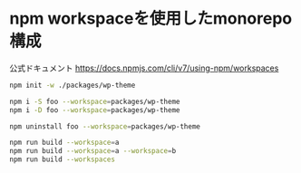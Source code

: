 # npm workspaceを使用したmonorepo構成

公式ドキュメント
https://docs.npmjs.com/cli/v7/using-npm/workspaces

```bash
npm init -w ./packages/wp-theme

npm i -S foo --workspace=packages/wp-theme
npm i -D foo --workspace=packages/wp-theme

npm uninstall foo --workspace=packages/wp-theme

npm run build --workspace=a
npm run build --workspace=a --workspace=b
npm run build --workspaces
```
